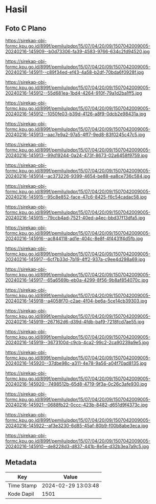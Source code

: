 # Hasil

## Foto C Plano

https://sirekap-obj-formc.kpu.go.id/899f/pemilu/pdpr/15/07/04/20/09/1507042009005-20240216-145909--b0d73306-fa39-4583-9766-634c2fd94520.jpg

https://sirekap-obj-formc.kpu.go.id/899f/pemilu/pdpr/15/07/04/20/09/1507042009005-20240216-145911--c89f34ed-ef43-4a58-b2df-70bda6f0928f.jpg

https://sirekap-obj-formc.kpu.go.id/899f/pemilu/pdpr/15/07/04/20/09/1507042009005-20240216-145912--55d681ea-1bd4-4264-910f-79a1d2ba1ff5.jpg

https://sirekap-obj-formc.kpu.go.id/899f/pemilu/pdpr/15/07/04/20/09/1507042009005-20240216-145912--1050fe03-b39d-4126-a8f9-0dcb2e98431a.jpg

https://sirekap-obj-formc.kpu.go.id/899f/pemilu/pdpr/15/07/04/20/09/1507042009005-20240216-145913--aac7e9a2-97a5-4ff7-9ed8-83f0245c47c5.jpg

https://sirekap-obj-formc.kpu.go.id/899f/pemilu/pdpr/15/07/04/20/09/1507042009005-20240216-145913--99d19244-0a24-473f-8673-02a6458f9759.jpg

https://sirekap-obj-formc.kpu.go.id/899f/pemilu/pdpr/15/07/04/20/09/1507042009005-20240216-145914--ac373226-9399-4654-be88-ea8ce736c584.jpg

https://sirekap-obj-formc.kpu.go.id/899f/pemilu/pdpr/15/07/04/20/09/1507042009005-20240216-145915--95c8e852-face-47c6-8425-f6c54cadac58.jpg

https://sirekap-obj-formc.kpu.go.id/899f/pemilu/pdpr/15/07/04/20/09/1507042009005-20240216-145915--79ccb4ad-7521-40ed-a4ec-bbd37f13dfa5.jpg

https://sirekap-obj-formc.kpu.go.id/899f/pemilu/pdpr/15/07/04/20/09/1507042009005-20240216-145916--ac844118-ad1e-404c-8e8f-4f4431f4d5fb.jpg

https://sirekap-obj-formc.kpu.go.id/899f/pemilu/pdpr/15/07/04/20/09/1507042009005-20240216-145917--6cf7b33d-7b19-4ff2-937a-c9ee4d298a69.jpg

https://sirekap-obj-formc.kpu.go.id/899f/pemilu/pdpr/15/07/04/20/09/1507042009005-20240216-145917--65a6569b-eb0a-4299-8f56-9b8af854070c.jpg

https://sirekap-obj-formc.kpu.go.id/899f/pemilu/pdpr/15/07/04/20/09/1507042009005-20240216-145918--a4058f70-c2ae-4f04-be6a-5ce14cb39303.jpg

https://sirekap-obj-formc.kpu.go.id/899f/pemilu/pdpr/15/07/04/20/09/1507042009005-20240216-145919--267162d6-d39d-4fdb-baf9-7218fcd7ae55.jpg

https://sirekap-obj-formc.kpu.go.id/899f/pemilu/pdpr/15/07/04/20/09/1507042009005-20240216-145919--3673100d-c9cb-4ca2-99c2-2ca90239a9e5.jpg

https://sirekap-obj-formc.kpu.go.id/899f/pemilu/pdpr/15/07/04/20/09/1507042009005-20240216-145920--37dbe98c-a311-4e78-9a56-a04f70ad8135.jpg

https://sirekap-obj-formc.kpu.go.id/899f/pemilu/pdpr/15/07/04/20/09/1507042009005-20240216-145920--7498512b-65d8-4719-9f3a-0c26c3afe930.jpg

https://sirekap-obj-formc.kpu.go.id/899f/pemilu/pdpr/15/07/04/20/09/1507042009005-20240216-145921--0688fb22-0ccc-423b-8482-d651d9f4373c.jpg

https://sirekap-obj-formc.kpu.go.id/899f/pemilu/pdpr/15/07/04/20/09/1507042009005-20240216-145922--af3e3230-6d85-45af-80b9-f00b8abe3eca.jpg

https://sirekap-obj-formc.kpu.go.id/899f/pemilu/pdpr/15/07/04/20/09/1507042009005-20240216-145910--de8228d3-d837-441b-8e5e-d32b3ea7a9c5.jpg


## Metadata

| Key        | Value               |
| ---------- | ------------------- |
| Time Stamp | 2024-02-29 13:03:48 |
| Kode Dapil | 1501                |



